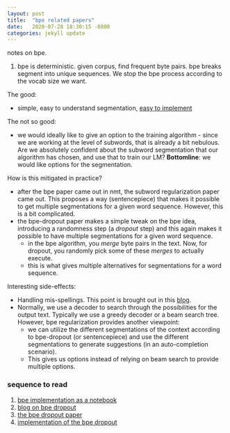 ```yaml
---
layout: post
title:  "bpe related papers"
date:   2020-07-28 18:30:15 -0800
categories: jekyll update
---
```


notes on bpe.

1. bpe is deterministic. given corpus, find frequent byte pairs. bpe breaks segment into
unique sequences. We stop the bpe process according to the vocab size we want.

The good:
* simple, easy to understand segmentation, [easy to implement](http://ethen8181.github.io/machine-learning/deep_learning/subword/bpe.html)

The not so good:
* we would ideally like to give an option to the training algorithm - since we are working
at the level of subwords, that is already a bit nebulous. Are we absolutely confident about
the subword segmentation that our algorithm has chosen, and use that to train our LM?
**Bottomline**: we would like options for the segmentation.

How is this mitigated in practice?
* after the bpe paper came out in nmt, the subword regularization paper came out.
This proposes a way (sentencepiece) that makes it possible to get multiple segmentations
for a given word sequence.
However, this is a bit complicated.
* the bpe-dropout paper makes a simple tweak on the bpe idea, introducing a randomness
step (a _dropout_ step) and this again makes it possible to have multiple segmentations
for a given word sequence.
  * in the bpe algorithm, you _merge_ byte pairs in the text. Now, for dropout, you randomly
  pick some of these _merges_ to actually execute.
  * this is what gives multiple alternatives for segmentations for a word sequence.

Interesting side-effects:
* Handling mis-spellings. This point is brought out in this [blog](https://jlibovicky.github.io/2019/11/07/MT-Weekly-BPE-dropout.html).
* Normally, we use a decoder to search through the possibilities for the output text.
Typically we use a greedy decoder or a beam search tree. However, bpe regularization provides another viewpoint:
  * we can utilize the different segmentations of the context according to bpe-dropout (or sentencepiece)
  and use the different segmentations to generate suggestions (in an auto-completion scenario).
  * This gives us options instead of relying on beam search to provide multiple options.

### sequence to read
1. [bpe implementation as a notebook](http://ethen8181.github.io/machine-learning/deep_learning/subword/bpe.html)
2. [blog on bpe dropout](https://jlibovicky.github.io/2019/11/07/MT-Weekly-BPE-dropout.html)
3. [the bpe dropout paper](https://www.groundai.com/project/bpe-dropout-simple-and-effective-subword-regularization/1#S4.T1)
4. [implementation of the bpe dropout](https://github.com/rsennrich/subword-nmt/blob/master/subword_nmt/apply_bpe.py)
